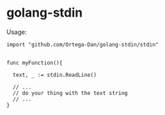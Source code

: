 # golang-stdin


Usage:

```golang
import "github.com/Ortega-Dan/golang-stdin/stdin"


func myFunction(){

  text, _ := stdin.ReadLine()
  
  // ...
  // do your thing with the text string
  // ...
}
```
